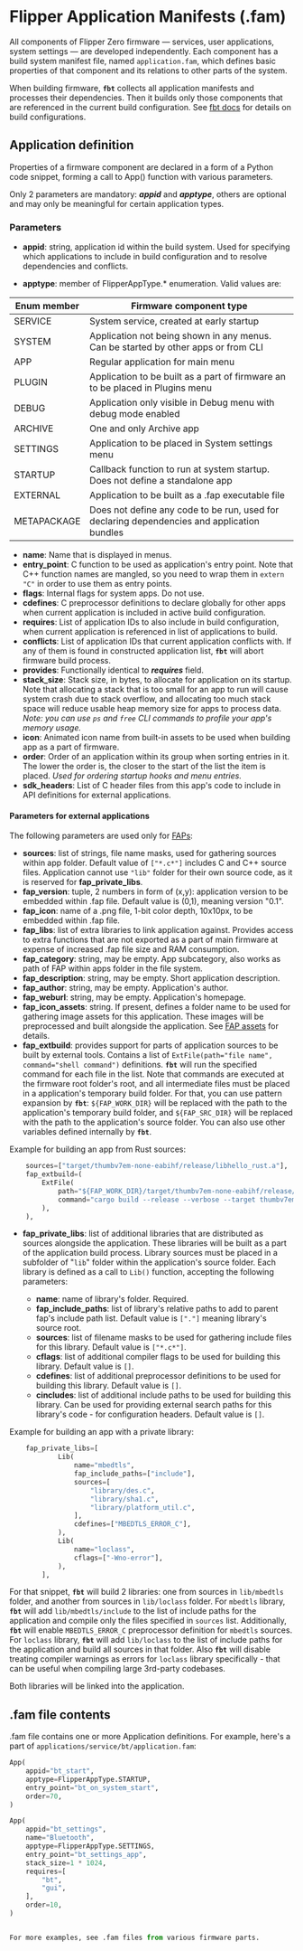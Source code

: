 # Flipper Application Manifests (.fam)

All components of Flipper Zero firmware — services, user applications, system settings — are developed independently. Each component has a build system manifest file, named `application.fam`, which defines basic properties of that component and its relations to other parts of the system.

When building firmware, **`fbt`** collects all application manifests and processes their dependencies. Then it builds only those components that are referenced in the current build configuration. See [fbt docs](./fbt.md#firmware-application-set) for details on build configurations.

## Application definition

Properties of a firmware component are declared in a form of a Python code snippet, forming a call to App() function with various parameters. 

Only 2 parameters are mandatory: ***appid*** and ***apptype***, others are optional and may only be meaningful for certain application types.

### Parameters

* **appid**: string, application id within the build system. Used for specifying which applications to include in build configuration and to resolve dependencies and conflicts.

* **apptype**: member of FlipperAppType.* enumeration. Valid values are:

| Enum member  | Firmware component type  |
|--------------|--------------------------|
| SERVICE      | System service, created at early startup  |
| SYSTEM       | Application not being shown in any menus. Can be started by other apps or from CLI  |
| APP          | Regular application for main menu |
| PLUGIN       | Application to be built as a part of firmware an to be placed in Plugins menu |
| DEBUG        | Application only visible in Debug menu with debug mode enabled |
| ARCHIVE      | One and only Archive app |
| SETTINGS     | Application to be placed in System settings menu |
| STARTUP      | Callback function to run at system startup. Does not define a standalone app |
| EXTERNAL     | Application to be built as a .fap executable file |
| METAPACKAGE  | Does not define any code to be run, used for declaring dependencies and application bundles |

* **name**: Name that is displayed in menus.
* **entry_point**: C function to be used as application's entry point. Note that C++ function names are mangled, so you need to wrap them in `extern "C"` in order to use them as entry points.
* **flags**: Internal flags for system apps. Do not use.
* **cdefines**: C preprocessor definitions to declare globally for other apps when current application is included in active build configuration.
* **requires**: List of application IDs to also include in build configuration, when current application is referenced in list of applications to build.
* **conflicts**: List of application IDs that current application conflicts with. If any of them is found in constructed application list, **`fbt`** will abort firmware build process.
* **provides**: Functionally identical to ***requires*** field.
* **stack_size**: Stack size, in bytes, to allocate for application on its startup. Note that allocating a stack that is too small for an app to run will cause system crash due to stack overflow, and allocating too much stack space will reduce usable heap memory size for apps to process data. *Note: you can use `ps` and `free` CLI commands to profile your app's memory usage.*
* **icon**: Animated icon name from built-in assets to be used when building app as a part of firmware.
* **order**: Order of an application within its group when sorting entries in it. The lower the order is, the closer to the start of the list the item is placed. *Used for ordering startup hooks and menu entries.* 
* **sdk_headers**: List of C header files from this app's code to include in API definitions for external applications.


#### Parameters for external applications

The following parameters are used only for [FAPs](./AppsOnSDCard.md):

* **sources**: list of strings, file name masks, used for gathering sources within app folder. Default value of `["*.c*"]` includes C and C++ source files. Application cannot use `"lib"` folder for their own source code, as it is reserved for **fap_private_libs**.
* **fap_version**: tuple, 2 numbers in form of (x,y): application version to be embedded within .fap file. Default value is (0,1), meaning version "0.1".
* **fap_icon**: name of a .png file, 1-bit color depth, 10x10px, to be embedded within .fap file.
* **fap_libs**: list of extra libraries to link application against. Provides access to extra functions that are not exported as a part of main firmware at expense of increased .fap file size and RAM consumption.
* **fap_category**: string, may be empty. App subcategory, also works as path of FAP within apps folder in the file system.
* **fap_description**: string, may be empty. Short application description.
* **fap_author**: string, may be empty. Application's author.
* **fap_weburl**: string, may be empty. Application's homepage.
* **fap_icon_assets**: string. If present, defines a folder name to be used for gathering image assets for this application. These images will be preprocessed and built alongside the application. See [FAP assets](./AppsOnSDCard.md#fap-assets) for details.
* **fap_extbuild**: provides support for parts of application sources to be built by external tools. Contains a list of `ExtFile(path="file name", command="shell command")` definitions. **`fbt`** will run the specified command for each file in the list.
Note that commands are executed at the firmware root folder's root, and all intermediate files must be placed in a application's temporary build folder. For that, you can use pattern expansion by **`fbt`**: `${FAP_WORK_DIR}` will be replaced with the path to the application's temporary build folder, and `${FAP_SRC_DIR}` will be replaced with the path to the application's source folder. You can also use other variables defined internally by **`fbt`**. 

Example for building an app from Rust sources:

```python
    sources=["target/thumbv7em-none-eabihf/release/libhello_rust.a"],
    fap_extbuild=(
        ExtFile(
            path="${FAP_WORK_DIR}/target/thumbv7em-none-eabihf/release/libhello_rust.a",
            command="cargo build --release --verbose --target thumbv7em-none-eabihf --target-dir ${FAP_WORK_DIR}/target --manifest-path ${FAP_SRC_DIR}/Cargo.toml",
        ),
    ),
```

* **fap_private_libs**: list of additional libraries that are distributed as sources alongside the application. These libraries will be built as a part of the application build process. 
Library sources must be placed in a subfolder of "`lib`" folder within the application's source folder.
Each library is defined as a call to `Lib()` function, accepting the following parameters:

    - **name**: name of library's folder. Required.
    - **fap_include_paths**: list of library's relative paths to add to parent fap's include path list. Default value is `["."]` meaning  library's source root.
    - **sources**: list of filename masks to be used for gathering include files for this library. Default value is `["*.c*"]`.
    - **cflags**: list of additional compiler flags to be used for building this library. Default value is `[]`.
    - **cdefines**: list of additional preprocessor definitions to be used for building this library. Default value is `[]`.
    - **cincludes**: list of additional include paths to be used for building this library. Can be used for providing external search paths for this library's code - for configuration headers. Default value is `[]`.

Example for building an app with a private library:

```python
    fap_private_libs=[
            Lib(
                name="mbedtls",
                fap_include_paths=["include"],
                sources=[
                    "library/des.c",
                    "library/sha1.c",
                    "library/platform_util.c",
                ],
                cdefines=["MBEDTLS_ERROR_C"],
            ),
            Lib(
                name="loclass",
                cflags=["-Wno-error"],
            ),
        ],
```

For that snippet, **`fbt`** will build 2 libraries: one from sources in `lib/mbedtls` folder, and another from sources in `lib/loclass` folder. For `mbedtls` library, **`fbt`** will add `lib/mbedtls/include` to the list of include paths for the application and compile only the files specified in `sources` list. Additionally, **`fbt`** will enable `MBEDTLS_ERROR_C` preprocessor definition for `mbedtls` sources. 
For `loclass` library, **`fbt`** will add `lib/loclass` to the list of include paths for the application and build all sources in that folder. Also **`fbt`** will disable treating compiler warnings as errors for `loclass` library specifically - that can be useful when compiling large 3rd-party codebases.

Both libraries will be linked into the application.


## .fam file contents

.fam file contains one or more Application definitions. For example, here's a part of `applications/service/bt/application.fam`:

```python
App(
    appid="bt_start",
    apptype=FlipperAppType.STARTUP,
    entry_point="bt_on_system_start",
    order=70,
)

App(
    appid="bt_settings",
    name="Bluetooth",
    apptype=FlipperAppType.SETTINGS,
    entry_point="bt_settings_app",
    stack_size=1 * 1024,
    requires=[
        "bt",
        "gui",
    ],
    order=10,
)


For more examples, see .fam files from various firmware parts.
